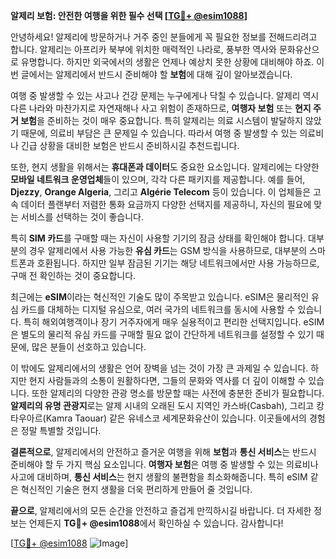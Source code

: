 **알제리 보험: 안전한 여행을 위한 필수 선택 [[TG💪+ @esim1088](https://t.me/s/esim1088)]**

안녕하세요! 알제리에 방문하거나 거주 중인 분들에게 꼭 필요한 정보를 전해드리려고 합니다. 알제리는 아프리카 북부에 위치한 매력적인 나라로, 풍부한 역사와 문화유산으로 유명합니다. 하지만 외국에서의 생활은 언제나 예상치 못한 상황에 대비해야 하죠. 이번 글에서는 알제리에서 반드시 준비해야 할 **보험**에 대해 깊이 알아보겠습니다.

여행 중 발생할 수 있는 사고나 건강 문제는 누구에게나 닥칠 수 있습니다. 알제리 역시 다른 나라와 마찬가지로 자연재해나 사고 위험이 존재하므로, **여행자 보험** 또는 **현지 주거 보험**을 준비하는 것이 매우 중요합니다. 특히 알제리는 의료 시스템이 발달하지 않았기 때문에, 의료비 부담은 큰 문제일 수 있습니다. 따라서 여행 중 발생할 수 있는 의료비나 긴급 상황을 대비한 보험은 반드시 준비하시길 추천드립니다.

또한, 현지 생활을 위해서는 **휴대폰과 데이터**도 중요한 요소입니다. 알제리에는 다양한 **모바일 네트워크 운영업체**들이 있으며, 각각 다른 패키지를 제공합니다. 예를 들어, **Djezzy**, **Orange Algeria**, 그리고 **Algérie Telecom** 등이 있습니다. 이 업체들은 고속 데이터 플랜부터 저렴한 통화 요금까지 다양한 선택지를 제공하니, 자신의 필요에 맞는 서비스를 선택하는 것이 좋습니다.

특히 **SIM 카드**를 구매할 때는 자신이 사용할 기기의 잠금 상태를 확인해야 합니다. 대부분의 경우 알제리에서 사용 가능한 **유심 카드**는 GSM 방식을 사용하므로, 대부분의 스마트폰과 호환됩니다. 하지만 일부 잠금된 기기는 해당 네트워크에서만 사용 가능하므로, 구매 전 확인하는 것이 중요합니다.

최근에는 **eSIM**이라는 혁신적인 기술도 많이 주목받고 있습니다. eSIM은 물리적인 유심 카드를 대체하는 디지털 유심으로, 여러 국가의 네트워크를 동시에 사용할 수 있습니다. 특히 해외여행객이나 장기 거주자에게 매우 실용적이고 편리한 선택지입니다. eSIM은 별도의 물리적 유심 카드를 구매할 필요 없이 간단하게 네트워크를 설정할 수 있기 때문에, 많은 분들이 선호하고 있습니다.

이 밖에도 알제리에서의 생활은 언어 장벽을 넘는 것이 가장 큰 과제일 수 있습니다. 하지만 현지 사람들과의 소통이 원활하다면, 그들의 문화와 역사를 더 깊이 이해할 수 있습니다. 또한 알제리의 다양한 관광 명소를 방문할 때는 사전에 충분한 준비가 필요합니다. **알제리의 유명 관광지**로는 알제 시내의 오래된 도시 지역인 카스바(Casbah), 그리고 캉 타우아르(Kamra Taouar) 같은 유네스코 세계문화유산이 있습니다. 이곳들에서의 경험은 정말 특별할 것입니다.

**결론적으로**, 알제리에서의 안전하고 즐거운 여행을 위해 **보험**과 **통신 서비스**는 반드시 준비해야 할 두 가지 핵심 요소입니다. **여행자 보험**은 여행 중 발생할 수 있는 의료비나 사고에 대비하며, **통신 서비스**는 현지 생활의 불편함을 최소화해줍니다. 특히 eSIM 같은 혁신적인 기술은 현지 생활을 더욱 편리하게 만들어 줄 것입니다.

**끝으로**, 알제리에서의 모든 순간을 안전하고 즐겁게 만끽하시길 바랍니다. 더 자세한 정보는 언제든지 **TG💪+ @esim1088**에서 확인하실 수 있습니다. 감사합니다!

[[TG💪+ @esim1088](https://t.me/s/esim1088) ![Image](https://i.postimg.cc/Y0z9fWf4/image.png)]